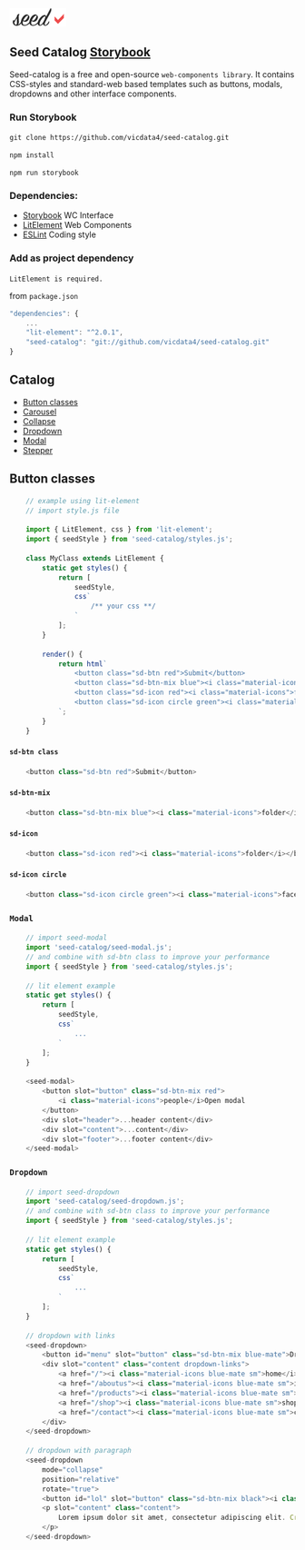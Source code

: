 ![](assets/logo_md.png?v=4&s=100)

## Seed Catalog [Storybook](https://seed-catalog.web.app)

Seed-catalog is a free and open-source `web-components library`. It contains CSS-styles and standard-web based templates such as buttons, modals, dropdowns and other interface components.

### Run Storybook

`git clone https://github.com/vicdata4/seed-catalog.git`

`npm install`

`npm run storybook`

### Dependencies:
- [Storybook](https://storybook.js.org) WC Interface
- [LitElement](https://lit-element.polymer-project.org) Web Components
- [ESLint](https://eslint.org) Coding style


###  Add as project dependency

`LitElement is required.`

from `package.json`

```js
"dependencies": {
    ...
    "lit-element": "^2.0.1",
    "seed-catalog": "git://github.com/vicdata4/seed-catalog.git"
}
```

## Catalog

- [Button classes](#button-classes)
- [Carousel](#carousel)
- [Collapse](#collapse)
- [Dropdown](#dropdown)
- [Modal](#modal)
- [Stepper](#stepper)

## Button classes

```js
    // example using lit-element
    // import style.js file

    import { LitElement, css } from 'lit-element';
    import { seedStyle } from 'seed-catalog/styles.js';

    class MyClass extends LitElement {
        static get styles() {
            return [
                seedStyle,
                css`
                    /** your css **/
                `
            ];
        }

        render() {
            return html`
                <button class="sd-btn red">Submit</button>
                <button class="sd-btn-mix blue"><i class="material-icons">folder</i>Folder</button>
                <button class="sd-icon red"><i class="material-icons">folder</i></button>
                <button class="sd-icon circle green"><i class="material-icons">face</i></button>
            `;
        }
    }
```

#### `sd-btn class`
```js
    <button class="sd-btn red">Submit</button>
```
#### `sd-btn-mix`
```js
    <button class="sd-btn-mix blue"><i class="material-icons">folder</i>Folder</button>
```
#### `sd-icon`

```js
    <button class="sd-icon red"><i class="material-icons">folder</i></button>
```
#### `sd-icon circle`
```js
    <button class="sd-icon circle green"><i class="material-icons">face</i></button>
```
### `Modal`

```js
    // import seed-modal
    import 'seed-catalog/seed-modal.js';
    // and combine with sd-btn class to improve your performance
    import { seedStyle } from 'seed-catalog/styles.js';

    // lit element example
    static get styles() {
        return [
            seedStyle,
            css`
                ...
            `
        ];
    }

    <seed-modal>
        <button slot="button" class="sd-btn-mix red">
            <i class="material-icons">people</i>Open modal
        </button>
        <div slot="header">...header content</div>
        <div slot="content">...content</div>
        <div slot="footer">...footer content</div> 
    </seed-modal>
```

### `Dropdown`

```js
    // import seed-dropdown
    import 'seed-catalog/seed-dropdown.js';
    // and combine with sd-btn class to improve your performance
    import { seedStyle } from 'seed-catalog/styles.js';

    // lit element example
    static get styles() {
        return [
            seedStyle,
            css`
                ...
            `
        ];
    }

    // dropdown with links
    <seed-dropdown>
        <button id="menu" slot="button" class="sd-btn-mix blue-mate">Dropwdown Links</button>
        <div slot="content" class="content dropdown-links">
            <a href="/"><i class="material-icons blue-mate sm">home</i>Home</a>
            <a href="/aboutus"><i class="material-icons blue-mate sm">info</i>About us</a>
            <a href="/products"><i class="material-icons blue-mate sm">web</i>Products</a>
            <a href="/shop"><i class="material-icons blue-mate sm">shop</i>Shop</a>
            <a href="/contact"><i class="material-icons blue-mate sm">contact_mail</i>Contact</a>
        </div>
    </seed-dropdown>

    // dropdown with paragraph
    <seed-dropdown
        mode="collapse"
        position="relative"
        rotate="true">
        <button id="lol" slot="button" class="sd-btn-mix black"><i class="material-icons">keyboard_arrow_down</i>Collapse 1</button>
        <p slot="content" class="content">
            Lorem ipsum dolor sit amet, consectetur adipiscing elit. Cras ut viverra leo, vel dapibus quam. Proin a sollicitudin quam, eget viverra diam. Donec euismod mattis dignissim. Fusce convallis lacus enim, eget ultricies neque tristique vel. Fusce vehicula, elit id ultrices dignissim, nibh mauris feugiat justo, a fermentum velit diam at enim.
        </p>
    </seed-dropdown>
```

